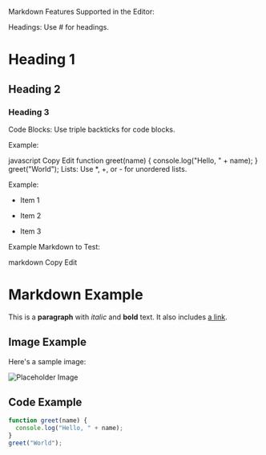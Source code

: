 Markdown Features Supported in the Editor:

Headings: Use # for headings.

# Heading 1

## Heading 2

### Heading 3

Code Blocks: Use triple backticks for code blocks.

Example:

javascript
Copy
Edit
function greet(name) {
  console.log("Hello, " + name);
}
greet("World");
Lists: Use *, +, or - for unordered lists.

Example:

- Item 1

- Item 2

- Item 3

Example Markdown to Test:

markdown
Copy
Edit
# Markdown Example

This is a **paragraph** with *italic* and **bold** text. It also includes [a link](https://example.com).

## Image Example

Here's a sample image:

![Placeholder Image](https://via.placeholder.com/150)

## Code Example

```javascript
function greet(name) {
  console.log("Hello, " + name);
}
greet("World");